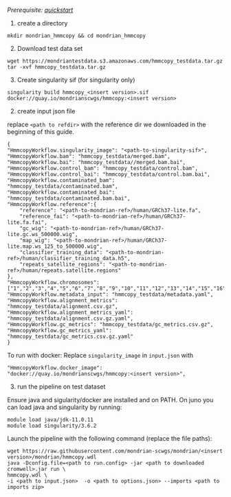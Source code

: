 
*Prerequisite: [quickstart](README.md)*


1. create a directory 
```
mkdir mondrian_hmmcopy && cd mondrian_hmmcopy
```


2. Download test data set

```
wget https://mondriantestdata.s3.amazonaws.com/hmmcopy_testdata.tar.gz
tar -xvf hmmcopy_testdata.tar.gz
```

3. Create singularity sif  (for singularity only)
```
singularity build hmmcopy_<insert version>.sif docker://quay.io/mondrianscwgs/hmmcopy:<insert version>
```

2. create input json file

replace `<path to refdir>` with the reference dir we downloaded in the beginning of this guide.

```
{
"HmmcopyWorkflow.singularity_image": "<path-to-singularity-sif>",
"HmmcopyWorkflow.bam": "hmmcopy_testdata/merged.bam",
"HmmcopyWorkflow.bai": "hmmcopy_testdata//merged.bam.bai",
"HmmcopyWorkflow.control_bam": "hmmcopy_testdata/control.bam",
"HmmcopyWorkflow.control_bai": "hmmcopy_testdata/control.bam.bai",
"HmmcopyWorkflow.contaminated_bam": "hmmcopy_testdata/contaminated.bam",
"HmmcopyWorkflow.contaminated_bai": "hmmcopy_testdata/contaminated.bam.bai",
"HmmcopyWorkflow.reference":{
    "reference": "<path-to-mondrian-ref>/human/GRCh37-lite.fa",
    "reference_fai": "<path-to-mondrian-ref>/human/GRCh37-lite.fa.fai",
    "gc_wig": "<path-to-mondrian-ref>/human/GRCh37-lite.gc.ws_500000.wig",
    "map_wig": "<path-to-mondrian-ref>/human/GRCh37-lite.map.ws_125_to_500000.wig",
    "classifier_training_data": "<path-to-mondrian-ref>/human/classifier_training_data.h5",
    "repeats_satellite_regions": "<path-to-mondrian-ref>/human/repeats.satellite.regions"
},
"HmmcopyWorkflow.chromosomes": ["1","2","3","4","5","6","7","8","9","10","11","12","13","14","15","16","17","18","19","20","21","22","X","Y"],
"HmmcopyWorkflow.metadata_input": "hmmcopy_testdata/metadata.yaml",
"HmmcopyWorkflow.alignment_metrics": "hmmcopy_testdata/alignment.csv.gz",
"HmmcopyWorkflow.alignment_metrics_yaml": "hmmcopy_testdata/alignment.csv.gz.yaml",
"HmmcopyWorkflow.gc_metrics": "hmmcopy_testdata/gc_metrics.csv.gz",
"HmmcopyWorkflow.gc_metrics_yaml": "hmmcopy_testdata/gc_metrics.csv.gz.yaml"
}

```

To run with docker: Replace `singularity_image` in `input.json` with
```
"HmmcopyWorkflow.docker_image": "docker://quay.io/mondrianscwgs/hmmcopy:<insert version>",
```


3. run the pipeline on test dataset

Ensure java and sigularity/docker are installed and on PATH. On juno you can load  java and singularity by running:

```
module load java/jdk-11.0.11
module load singularity/3.6.2
```

Launch the pipeline with the following command (replace the file paths):

```
wget https://raw.githubusercontent.com/mondrian-scwgs/mondrian/<insert version>/mondrian/hmmcopy.wdl
java -Dconfig.file=<path to run.config> -jar <path to downloaded cromwell>.jar run \
hmmcopy.wdl \
-i <path to input.json>  -o <path to options.json> --imports <path to imports zip>
```
